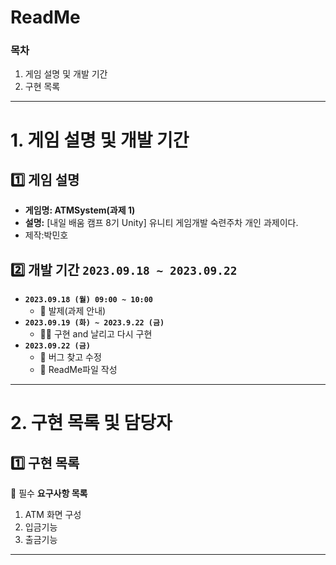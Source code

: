 # ReadMe

### 목차

1. 게임 설명 및 개발 기간
2. 구현 목록 

---

# 1. 게임 설명 및 개발 기간

## 1️⃣ 게임 설명

- **게임명: ATMSystem(과제 1)**
- **설명:** [내일 배움 캠프 8기 Unity] 유니티 게임개발 숙련주차 개인 과제이다.
- 제작:박민호

## 2️⃣ 개발 기간 `2023.09.18 ~ 2023.09.22`

- **`2023.09.18 (월) 09:00 ~ 10:00`**
    - 📝 발제(과제 안내)
- **`2023.09.19 (화) ~ 2023.9.22 (금)`**
    - 🧑‍💻 구현 and 날리고 다시 구현
- **`2023.09.22 (금)`**
    - 🐞 버그 찾고 수정
    - 📝 ReadMe파일 작성

---

# 2. 구현 목록 및 담당자

## 1️⃣ 구현 목록

🔽 필수 **요구사항 목록**

1. ATM 화면 구성
2. 입금기능
3. 출금기능

---